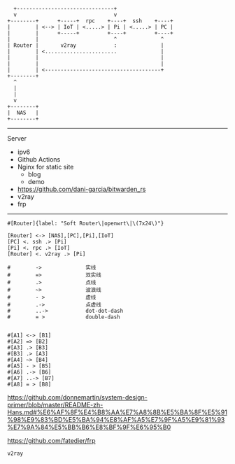 ```
  +-------------------------------+
  v                               v
+--------+      +-----+  rpc    +----+  ssh    +----+
|        | <--> | IoT | <.....> | Pi | <.....> | PC |
|        |      +-----+         +----+         +----+
|        |                        ^              ^
| Router |       v2ray            :              |
|        | <.......................              |
|        |                                       |
|        |                                       |
|        | <-------------------------------------+
+--------+
  ^
  |
  |
  v
+--------+
|  NAS   |
+--------+
```

---

Server

- ipv6
- Github Actions
- Nginx for static site
  - blog
  - demo
- https://github.com/dani-garcia/bitwarden_rs
- v2ray
- frp

---

```
#[Router]{label: "Soft Router\|openwrt\|\(7x24\)"}

[Router] <-> [NAS],[PC],[Pi],[IoT]
[PC] <. ssh .> [Pi]
[Pi] <. rpc .> [IoT]
[Router] <. v2ray .> [Pi]

#        ->              实线
#        =>              双实线
#        .>              点线
#        ~>              波浪线
#        - >             虚线
#        .->             点虚线
#        ..->            dot-dot-dash
#        = >             double-dash


#[A1] <-> [B1]
#[A2] => [B2]
#[A3] .> [B3]
#[B3] .> [A3]
#[A4] ~> [B4]
#[A5] - > [B5]
#[A6] .-> [B6]
#[A7] ..-> [B7]
#[A8] = > [B8]
```

<https://github.com/donnemartin/system-design-primer/blob/master/README-zh-Hans.md#%E6%AF%8F%E4%B8%AA%E7%A8%8B%E5%BA%8F%E5%91%98%E9%83%BD%E5%BA%94%E8%AF%A5%E7%9F%A5%E9%81%93%E7%9A%84%E5%BB%B6%E8%BF%9F%E6%95%B0>

<https://github.com/fatedier/frp>

`v2ray`
